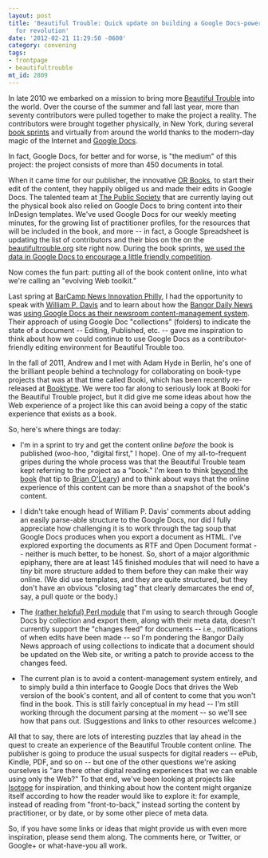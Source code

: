 ```yaml
---
layout: post
title: 'Beautiful Trouble: Quick update on building a Google Docs-powered toolkit
  for revolution'
date: '2012-02-21 11:29:50 -0600'
category: convening
tags:
- frontpage
- beautifultrouble
mt_id: 2809
---
```


In late 2010 we embarked on a mission to bring more [Beautiful Trouble](http://beautifultrouble.org/) into the world. Over the course of the summer and fall last year, more than seventy contributors were pulled together to make the project a reality. The contributors were brought together physically, in New York, during several [book sprints](http://www.phillipadsmith.com/2011/06/a-beautiful-book-sprint-for-beautiful-trouble-tips-on-collaboratively-writing-a-book.html) and virtually from around the world thanks to the modern-day magic of the Internet and [Google Docs](http://docs.google.com).

In fact, Google Docs, for better and for worse, is "the medium" of this project: the project consists of more than 450 documents in total.

When it came time for our publisher, the innovative [OR Books](http://orbooks.com), to start their edit of the content, they happily obliged us and made their edits in Google Docs. The talented team at [The Public Society](http://thepublicsociety.com/) that are currently laying out the physical book also relied on Google Docs to bring content into their InDesign templates. We've used Google Docs for our weekly meeting minutes, for the growing list of practitioner profiles, for the resources that will be included in the book, and more -- in fact, a Google Spreadsheet is updating the list of contributors and their bios on the on the [beautifultrouble.org](http://beautifultrouble.org) site right now. During the book sprints, [we used the data in Google Docs to encourage a little friendly competition](http://www.flickr.com/photos/phillipadsmith/5825279911/).

Now comes the fun part: putting all of the book content online, into what we're calling an "evolving Web toolkit."

Last spring at [BarCamp News Innovation Philly](http://bcniphilly.com/), I had the opportunity to speak with [William P. Davis](https://twitter.com/#!/williampd) and to learn about how the [Bangor Daily News](http://bangordailynews.com/) was [using Google Docs as their newsroom content-management system](http://dev.bangordailynews.com/2011/06/13/bangor-daily-news-completes-final-switch-to-wordpress/). Their approach of using Google Doc "collections" (folders) to indicate the state of a document -- Editing, Published, etc. -- gave me inspiration to think about how we could continue to use Google Docs as a contributor-friendly editing environment for Beautiful Trouble too.

In the fall of 2011, Andrew and I met with Adam Hyde in Berlin, he's one of the brilliant people behind a technology for collaborating on book-type projects that was at that time called Booki, which has been recently re-released at [Booktype](http://www.sourcefabric.org/en/booktype/). We were too far along to seriously look at Booki for the Beautiful Trouble project, but it did give me some ideas about how the Web experience of a project like this can avoid being a copy of the static experience that exists as a book.

So, here's where things are today:

* I'm in a sprint to try and get the content online _before_ the book is published (woo-hoo, "digital first," I hope). One of my all-to-frequent gripes during the whole process was that the Beautiful Trouble team kept referring to the project as a "book." I'm keen to think [beyond the book](http://www.phillipadsmith.com/2011/06/code-meet-print-to-where-texts-meet-technology-and-context-comes-first.html) (hat tip to [Brian O'Leary](http://vimeo.com/20179653)) and to think about ways that the online experience of this content can be more than a snapshot of the book's content.

* I didn't take enough head of William P. Davis' comments about adding an easily parse-able structure to the Google Docs, nor did I fully appreciate how challenging it is to work through the tag soup that Google Docs produces when you export a document as HTML. I've explored exporting the documents as RTF and Open Document format -- neither is much better, to be honest. So, short of a major algorithmic epiphany, there are at least 145 finished modules that will need to have a _tiny_ bit more structure added to them before they can make their way online. (We did use templates, and they are quite structured, but they don't have an obvious "closing tag" that clearly demarcates the end of, say, a pull quote or the body.)

* The [(rather helpful) Perl module](https://metacpan.org/module/Net::Google::DocumentsList) that I'm using to search through Google Docs by collection and export them, along with their meta data, doesn't currently support the "changes feed" for documents -- i.e., notifications of when edits have been made -- so I'm pondering the Bangor Daily News approach of using collections to indicate that a document should be updated on the Web site, or writing a patch to provide access to the changes feed.

* The current plan is to avoid a content-management system entirely, and to simply build a thin interface to Google Docs that drives the Web version of the book's content, and all of content to come that you won't find in the book. This is still fairly conceptual in my head -- I'm still working through the document parsing at the moment -- so we'll see how that pans out. (Suggestions and links to other resources welcome.)

All that to say, there are lots of interesting puzzles that lay ahead in the quest to create an experience of the Beautiful Trouble content online. The publisher is going to produce the usual suspects for digital readers -- ePub, Kindle, PDF, and so on -- but one of the other questions we're asking ourselves is "are there other digital reading experiences that we can enable using only the Web?" To that end, we've been looking at projects like [Isotope](http://isotope.metafizzy.co/) for inspiration, and thinking about how the content might organize itself according to how the reader would like to explore it: for example, instead of reading from "front-to-back," instead sorting the content by practitioner, or by date, or by some other piece of meta data.

So, if you have some links or ideas that might provide us with even more inspiration, please send them along. The comments here, or Twitter, or Google+ or what-have-you all work.
